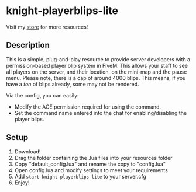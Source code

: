 # knight-playerblips-lite

Visit my [store](https://knightdev.tebex.io) for more resources!

## Description
This is a simple, plug-and-play resource to provide server developers with a permission-based player blip system in FiveM.
This allows your staff to see all players on the server, and their location, on the mini-map and the pause menu.
Please note, there is a cap of around 4000 blips. This means, if you have a *ton* of blips already, some may not be rendered.
  
Via the config, you can easily:
- Modify the ACE permission required for using the command.
- Set the command name entered into the chat for enabling/disabling the player blips.

## Setup
1. Download!
1. Drag the folder containing the .lua files into your resources folder
1. Copy "default_config.lua" and rename the copy to "config.lua"
1. Open config.lua and modify settings to meet your requirements
1. Add `start knight-playerblips-lite` to your server.cfg
1. Enjoy!
